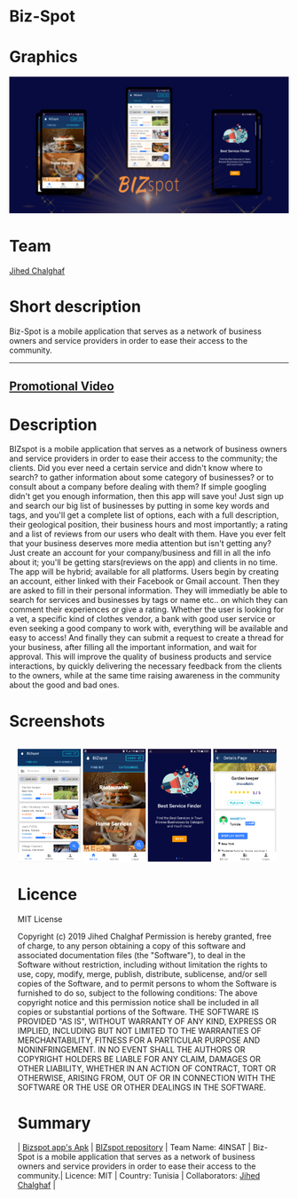 # Biz-Spot

# Graphics
![alt text](https://github.com/JihedChalghaf/Biz-Spot/blob/master/Assets/Featured%20graphic%20Default.png)


# Team
[Jihed Chalghaf](https://github.com/jihedchalghaf)


# Short description
Biz-Spot is a mobile application that serves as a network of business owners and service providers in order to ease their access to the community.


-----------------------
[Promotional Video](https://www.youtube.com/watch?v=tj7BAOdBkIA)
-----------------------


# Description
BIZspot is a mobile application that serves as a network of business owners and service providers in order to ease their access to the community; the clients.
Did you ever need a certain service and didn't know where to search? to gather information about some category of businesses? or to consult about a company before dealing with them?
If simple googling didn't get you enough information, then this app will save you!
Just sign up and search our big list of businesses by putting in some key words and tags, and you'll get a complete list of options, each with a full description, their geological position, their business hours and most importantly; a rating and a list of reviews from our users who dealt with them.
Have you ever felt that your business deserves more media attention but isn't getting any?
Just create an account for your company/business and fill in all the info about it; you'll be getting stars(reviews on the app) and clients in no time.
The app will be hybrid; available for all platforms.
Users begin by creating an account, either linked with their Facebook or Gmail account.
Then they are asked to fill in their personal information.
They will immediatly be able to search for services and businesses by tags or name etc.. on which they can comment their experiences or give a rating. Whether the user is looking for a vet, a specific kind of clothes vendor, a bank with good user service or even seeking a good company to work with, everything will be available and easy to access!
And finally they can submit a request to create a thread for your business, after filling all the important information, and wait for approval.
This will improve the quality of business products and service interactions, by quickly delivering the necessary feedback from the clients to the owners, while at the same time raising awareness in the community about the good and bad ones.


# Screenshots
<div style="display : inline-block;margin : 3% 3% 3% 3%">
<img src="https://github.com/JihedChalghaf/Biz-Spot/blob/master/Screenshots/home.png"  width="24%"   >
<img src="https://github.com/JihedChalghaf/Biz-Spot/blob/master/Screenshots/categories.png"  width="24%"   >
<img src="https://github.com/JihedChalghaf/Biz-Spot/blob/master/Screenshots/intro.png" width="24%"   >
<img src="https://github.com/JihedChalghaf/Biz-Spot/blob/master/Screenshots/details.png" width="24%"   >
<div>

  
# Licence
MIT License

Copyright (c) 2019 Jihed Chalghaf
Permission is hereby granted, free of charge, to any person obtaining a copy of this software and associated documentation files (the "Software"), to deal in the Software without restriction, including without limitation the rights to use, copy, modify, merge, publish, distribute, sublicense, and/or sell copies of the Software, and to permit persons to whom the Software is furnished to do so, subject to the following conditions:
The above copyright notice and this permission notice shall be included in all copies or substantial portions of the Software.
THE SOFTWARE IS PROVIDED "AS IS", WITHOUT WARRANTY OF ANY KIND, EXPRESS OR IMPLIED, INCLUDING BUT NOT LIMITED TO THE WARRANTIES OF MERCHANTABILITY, FITNESS FOR A PARTICULAR PURPOSE AND NONINFRINGEMENT. IN NO EVENT SHALL THE AUTHORS OR COPYRIGHT HOLDERS BE LIABLE FOR ANY CLAIM, DAMAGES OR OTHER LIABILITY, WHETHER IN AN ACTION OF CONTRACT, TORT OR OTHERWISE, ARISING FROM, OUT OF OR IN CONNECTION WITH THE SOFTWARE OR THE USE OR OTHER DEALINGS IN THE SOFTWARE.


# Summary

| [Bizspot app's Apk](https://github.com/JihedChalghaf/Biz-Spot/blob/master/Apk/BizspotApp.apk) | [BIZspot repository](https://github.com/JihedChalghaf/Biz-Spot) | Team Name: 4INSAT | Biz-Spot is a mobile application that serves as a network of business owners and service providers in order to ease their access to the community.| Licence: MIT | Country: Tunisia | Collaborators: [Jihed Chalghaf](https://github.com/jihedchalghaf) |
